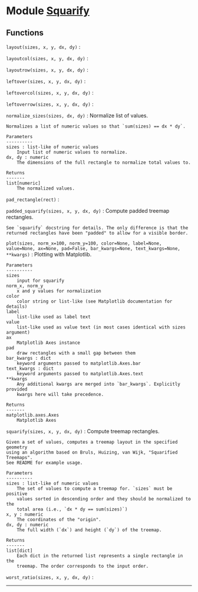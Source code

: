 Module [Squarify](squarify/__init__.py)
===============

Functions
---------

    
`layout(sizes, x, y, dx, dy)`
:   

    
`layoutcol(sizes, x, y, dx, dy)`
:   

    
`layoutrow(sizes, x, y, dx, dy)`
:   

    
`leftover(sizes, x, y, dx, dy)`
:   

    
`leftovercol(sizes, x, y, dx, dy)`
:   

    
`leftoverrow(sizes, x, y, dx, dy)`
:   

    
`normalize_sizes(sizes, dx, dy)`
:   Normalize list of values.
    
    Normalizes a list of numeric values so that `sum(sizes) == dx * dy`.
    
    Parameters
    ----------
    sizes : list-like of numeric values
        Input list of numeric values to normalize.
    dx, dy : numeric
        The dimensions of the full rectangle to normalize total values to.
    
    Returns
    -------
    list[numeric]
        The normalized values.

    
`pad_rectangle(rect)`
:   

    
`padded_squarify(sizes, x, y, dx, dy)`
:   Compute padded treemap rectangles.
    
    See `squarify` docstring for details. The only difference is that the
    returned rectangles have been "padded" to allow for a visible border.

    
`plot(sizes, norm_x=100, norm_y=100, color=None, label=None, value=None, ax=None, pad=False, bar_kwargs=None, text_kwargs=None, **kwargs)`
:   Plotting with Matplotlib.
    
    Parameters
    ----------
    sizes
        input for squarify
    norm_x, norm_y
        x and y values for normalization
    color
        color string or list-like (see Matplotlib documentation for details)
    label
        list-like used as label text
    value
        list-like used as value text (in most cases identical with sizes argument)
    ax
        Matplotlib Axes instance
    pad
        draw rectangles with a small gap between them
    bar_kwargs : dict
        keyword arguments passed to matplotlib.Axes.bar
    text_kwargs : dict
        keyword arguments passed to matplotlib.Axes.text
    **kwargs
        Any additional kwargs are merged into `bar_kwargs`. Explicitly provided
        kwargs here will take precedence.
    
    Returns
    -------
    matplotlib.axes.Axes
        Matplotlib Axes

    
`squarify(sizes, x, y, dx, dy)`
:   Compute treemap rectangles.
    
    Given a set of values, computes a treemap layout in the specified geometry
    using an algorithm based on Bruls, Huizing, van Wijk, "Squarified Treemaps".
    See README for example usage.
    
    Parameters
    ----------
    sizes : list-like of numeric values
        The set of values to compute a treemap for. `sizes` must be positive
        values sorted in descending order and they should be normalized to the
        total area (i.e., `dx * dy == sum(sizes)`)
    x, y : numeric
        The coordinates of the "origin".
    dx, dy : numeric
        The full width (`dx`) and height (`dy`) of the treemap.
    
    Returns
    -------
    list[dict]
        Each dict in the returned list represents a single rectangle in the
        treemap. The order corresponds to the input order.

    
`worst_ratio(sizes, x, y, dx, dy)`
:   

-----

